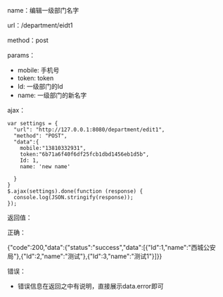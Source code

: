 name：编辑一级部门名字

url：/department/eidt1

method：post

params：

* mobile: 手机号
* token: token
* Id: 一级部门的Id
* name: 一级部门的新名字


ajax：

```
var settings = {
  "url": "http://127.0.0.1:8080/department/edit1",
  "method": "POST",
  "data":{
    mobile:"13810332931",
    token:"6b71a6f40f6df25fcb1dbd1456eb1d5b",
    Id: 1,
    name: 'new name'

  }
}
$.ajax(settings).done(function (response) {
  console.log(JSON.stringify(response));
});
```


返回值：

正确：

{"code":200,"data":{"status":"success","data":[{"Id":1,"name":"西城公安局"},{"Id":2,"name":"测试"},{"Id":3,"name":"测试1"}]}}

错误：

* 错误信息在返回之中有说明，直接展示data.error即可

